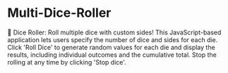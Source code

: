 # Multi-Dice-Roller
🎲 Dice Roller: Roll multiple dice with custom sides! This JavaScript-based application lets users specify the number of dice and sides for each die. Click 'Roll Dice' to generate random values for each die and display the results, including individual outcomes and the cumulative total. Stop the rolling at any time by clicking 'Stop dice'.
